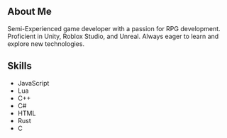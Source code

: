 ## About Me

Semi-Experienced game developer with a passion for RPG development. Proficient in Unity, Roblox Studio, and Unreal. Always eager to learn and explore new technologies. 
## Skills

- JavaScript
- Lua
- C++
- C#
- HTML
- Rust
- C
